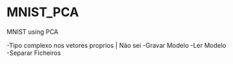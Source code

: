 # MNIST_PCA
MNIST using PCA

-Tipo complexo nos vetores proprios | Não sei
-Gravar Modelo
-Ler Modelo
-Separar Ficheiros
